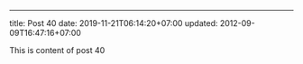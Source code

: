 ---
title: Post 40
date: 2019-11-21T06:14:20+07:00
updated: 2012-09-09T16:47:16+07:00

This is content of post 40